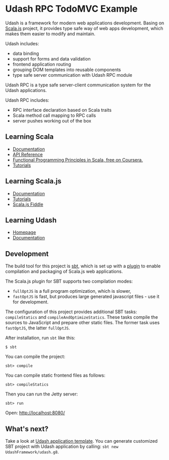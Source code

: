 # Udash RPC TodoMVC Example

Udash is a framework for modern web applications development. Basing on [Scala.js](http://www.scala-js.org/doc/) project, 
it provides type safe way of web apps development, which makes them easier to modify and maintain. 

Udash includes:

* data binding
* support for forms and data validation
* frontend application routing
* grouping DOM templates into reusable components
* type safe server communication with Udash RPC module

Udash RPC is a type safe server-client communication system for the Udash applications. 

Udash RPC includes:

* RPC interface declaration based on Scala traits
* Scala method call mapping to RPC calls
* server pushes working out of the box

## Learning Scala

* [Documentation](http://scala-lang.org/documentation/)
* [API Reference](http://www.scala-lang.org/api/2.11.7/)
* [Functional Programming Principles in Scala, free on Coursera.](https://www.coursera.org/course/progfun)
* [Tutorials](http://docs.scala-lang.org/tutorials/)


## Learning Scala.js

* [Documentation](http://www.scala-js.org/doc/)
* [Tutorials](http://www.scala-js.org/tutorial/)
* [Scala.js Fiddle](http://www.scala-js-fiddle.com/)


## Learning Udash

* [Homepage](http://udash.io/)
* [Documentation](http://guide.udash.io/)


## Development

The build tool for this project is [sbt](http://www.scala-sbt.org), which is 
set up with a [plugin](http://www.scala-js.org/doc/sbt-plugin.html) 
to enable compilation and packaging of Scala.js web applications. 

The Scala.js plugin for SBT supports two compilation modes:
 
* `fullOptJS` is a full program optimization, which is slower,
* `fastOptJS` is fast, but produces large generated javascript files - use it for development.

The configuration of this project provides additional SBT tasks: `compileStatics` and `compileAndOptimizeStatics`. 
These tasks compile the sources to JavaScript and prepare other static files. The former task uses `fastOptJS`,
the latter `fullOptJS`.

After installation, run `sbt` like this:

```
$ sbt
```

You can compile the project:

```
sbt> compile 
```

You can compile static frontend files as follows:

```
sbt> compileStatics
```

Then you can run the Jetty server:

```
sbt> run
```

Open: [http://localhost:8080/](http://localhost:8080/)

## What's next?

Take a look at [Udash application template](https://github.com/UdashFramework/udash.g8). You can generate
customized SBT project with Udash application by calling: `sbt new UdashFramework/udash.g8`. 